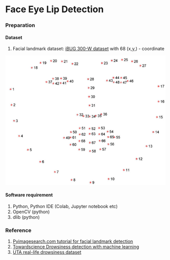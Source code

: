 # Face Eye Lip Detection

### Preparation

#### Dataset

1. Facial landmark dataset:  [iBUG 300-W dataset](https://ibug.doc.ic.ac.uk/resources/facial-point-annotations/) with 68 \(x,y,\) - coordinate

![Visualizing the 68 facial landmark coordinates from the iBUG 300-W](../../.gitbook/assets/image.png)

#### Software requirement

1. Python,  Python IDE \(Colab, Jupyter notebook etc\)
2. OpenCV \(python\)
3. dlib \(python\)

### Reference

1. [Pyimagesearch.com tutorial for facial landmark detection](https://www.pyimagesearch.com/2017/04/03/facial-landmarks-dlib-opencv-python/)
2. [Towardscience Drowsiness detection with machine learning](https://towardsdatascience.com/drowsiness-detection-with-machine-learning-765a16ca208a)
3. [UTA real-life drowsiness dataset](https://sites.google.com/view/utarldd/home)



